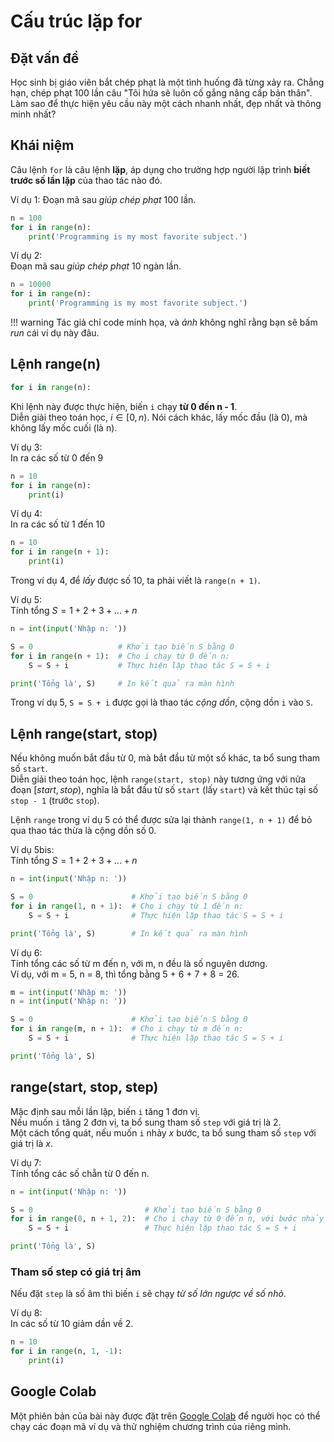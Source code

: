 # Cấu trúc lặp for

## Đặt vấn đề

Học sinh bị giáo viên bắt chép phạt là một tình huống đã từng xảy ra. Chẳng hạn, chép phạt 100 lần câu "Tôi hứa sẽ luôn cố gắng nâng cấp bản thân".  
Làm sao để thực hiện yêu cầu này một cách nhanh nhất, đẹp nhất và thông minh nhất?  

## Khái niệm

Câu lệnh `for` là câu lệnh **lặp**, áp dụng cho trường hợp người lập trình **biết trước số lần lặp** của thao tác nào đó.  

Ví dụ 1: 
Đoạn mã sau *giúp chép phạt* 100 lần.  

``` py linenums="1"
n = 100
for i in range(n):
    print('Programming is my most favorite subject.')
```

Ví dụ 2:  
Đoạn mã sau *giúp chép phạt* 10 ngàn lần.  

``` py linenums="1"
n = 10000
for i in range(n):
    print('Programming is my most favorite subject.')
```
!!! warning
    Tác giả chỉ code minh họa, và *ảnh* không nghĩ rằng bạn sẽ bấm *run* cái ví dụ này đâu.

## Lệnh range(n)

``` py
for i in range(n):
```

Khi lệnh này được thực hiện, biến `i` chạy **từ 0 đến n - 1**.  
Diễn giải theo toán học, $i \in [0, n)$. Nói cách khác, lấy mốc đầu (là 0), mà không lấy mốc cuối (là n).  

Ví dụ 3:  
In ra các số từ 0 đến 9  

``` py linenums="1"
n = 10
for i in range(n):
    print(i)
```

Ví dụ 4:  
In ra các số từ 1 đến 10  

``` py linenums="1"
n = 10
for i in range(n + 1):
    print(i)
```

Trong ví dụ 4, để *lấy* được số 10, ta phải viết là `range(n + 1)`.

Ví dụ 5:  
Tính tổng $S = 1 + 2 + 3 + ... + n$  

``` py linenums="1"
n = int(input('Nhập n: '))

S = 0                   # Khởi tạo biến S bằng 0
for i in range(n + 1):  # Cho i chạy từ 0 đến n:
    S = S + i           # Thực hiện lặp thao tác S = S + i

print('Tổng là', S)     # In kết quả ra màn hình
```

Trong ví dụ 5, `S = S + i` được gọi là thao tác *cộng dồn*, cộng dồn `i` vào `S`.  

## Lệnh range(start, stop)

Nếu không muốn bắt đầu từ 0, mà bắt đầu từ một số khác, ta bổ sung tham số  `start`.  
Diễn giải theo toán học, lệnh `range(start, stop)` này tương ứng với nửa đoạn $[start, stop)$, nghĩa là bắt đầu từ số `start` (lấy `start`) và kết thúc tại số `stop - 1` (trước `stop`).  

Lệnh `range` trong ví dụ 5 có thể được sửa lại thành `range(1, n + 1)` để bỏ qua thao tác thừa là cộng dồn số 0.  

Ví dụ 5bis:  
Tính tổng $S = 1 + 2 + 3 + ... + n$  

``` py linenums="1" hl_lines="4"
n = int(input('Nhập n: '))

S = 0                      # Khởi tạo biến S bằng 0
for i in range(1, n + 1):  # Cho i chạy từ 1 đến n:
    S = S + i              # Thực hiện lặp thao tác S = S + i

print('Tổng là', S)        # In kết quả ra màn hình
```

Ví dụ 6:  
Tính tổng các số từ m đến n, với m, n đều là số nguyên dương.  
Ví dụ, với m = 5, n = 8, thì tổng bằng 5 + 6 + 7 + 8 = 26.   

``` py linenums="1"
m = int(input('Nhập m: '))
n = int(input('Nhập n: '))

S = 0                      # Khởi tạo biến S bằng 0
for i in range(m, n + 1):  # Cho i chạy từ m đến n:
    S = S + i              # Thực hiện lặp thao tác S = S + i

print('Tổng là', S)
```

## range(start, stop, step)

Mặc định sau mỗi lần lặp, biến `i` tăng 1 đơn vị.  
Nếu muốn `i` tăng 2 đơn vị, ta bổ sung tham số `step` với giá trị là 2.  
Một cách tổng quát, nếu muốn `i` nhảy *x* bước, ta bổ sung tham số `step` với giá trị là *x*.  

Ví dụ 7:  
Tính tổng các số chẵn từ 0 đến n.  

``` py linenums="1"
n = int(input('Nhập n: '))

S = 0                         # Khởi tạo biến S bằng 0
for i in range(0, n + 1, 2):  # Cho i chạy từ 0 đến n, với bước nhảy là 2:
    S = S + i                 # Thực hiện lặp thao tác S = S + i

print('Tổng là', S)
```

### Tham số step có giá trị âm

Nếu đặt `step` là số âm thì biến `i` sẽ chạy *từ số lớn ngược về số nhỏ*.  

Ví dụ 8:  
In các số từ 10 giảm dần về 2.

``` py linenums="1"
n = 10
for i in range(n, 1, -1):
    print(i)
```

## Google Colab

Một phiên bản của bài này được đặt trên <a href="https://colab.research.google.com/drive/1jr872x9_by5xO53MJSmrbEueqQazBe37?usp=sharing" target="_blank">Google Colab</a> để người học có thể chạy các đoạn mã ví dụ và thử nghiệm chương trình của riêng mình.  